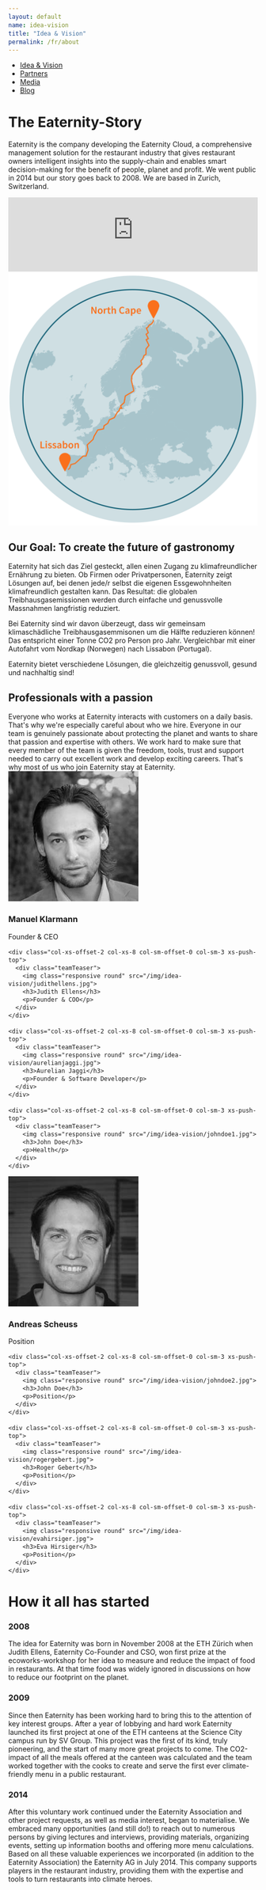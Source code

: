 ```yaml
---
layout: default
name: idea-vision
title: "Idea & Vision"
permalink: /fr/about
---
```


<div class="container hidden-xs">
  <div class="row">
    <div class="col-xs-12 text-center">
      <ul class="subNavigation">
        <a href="/about"><li class="current">Idea &amp; Vision</li></a>
        <a href="/about/partners"><li>Partners</li></a>
        <a href="/about/media"><li>Media</li></a>
        <a href="/blog"><li>Blog</li></a>
      </ul>
    </div>
  </div>
</div>


<div class="container">
  <div class="row push-top small-push-bottom">
    <div class="col-xs-12 text-center">
      <h1>The Eaternity-Story</h1>
    </div>
  </div>

  <div class="row push-bottom">
    <div class="col-xs-12 col-sm-offset-1 col-sm-10 col-md-offset-2 col-md-8 text-center">
      <p>Eaternity is the company developing the Eaternity Cloud, a comprehensive management solution for the restaurant industry that gives restaurant owners intelligent insights into the supply-chain and enables smart decision-making for the benefit of people, planet and profit. We went public in 2014 but our story goes back to 2008. We are based in Zurich, Switzerland.</p>
    </div>
  </div>

  <div class="row push-bottom">
    <div class="col-xs-12">
      <div class="fluidMedia">
        <iframe style="width: 100%" src="https://www.youtube-nocookie.com/embed/2g9GedPylM8?rel=0&amp;showinfo=0&amp;color=white" frameborder="0" allowfullscreen></iframe>
      </div>
    </div>
  </div>

  <div class="row big-push-bottom verticalAlign">
    <div class="col-xs-offset-2 col-xs-8 col-sm-offset-0 col-sm-4">
      <img class="responsive" src="/img/idea-vision/illustration-northcap-lissabon.svg">
    </div>
    <div class="col-xs-12 col-sm-offset-1 col-sm-7 xs-push-top">
      <div>
        <h2>Our Goal: To create the future of gastronomy</h2>
        <p>Eaternity hat sich das Ziel gesteckt, allen einen Zugang zu klimafreundlicher Ernährung zu bieten. Ob Firmen oder Privatpersonen, Eaternity zeigt Lösungen auf, bei denen jede/r selbst die eigenen Essgewohnheiten klimafreundlich gestalten kann. Das Resultat: die globalen Treibhausgasemissionen werden durch einfache und genussvolle Massnahmen langfristig reduziert.</p>
        <p>Bei Eaternity sind wir davon überzeugt, dass wir gemeinsam klimaschädliche Treibhausgasemmisonen um die Hälfte reduzieren können! Das entspricht einer Tonne CO2 pro Person pro Jahr. Vergleichbar mit einer Autofahrt vom Nordkap (Norwegen) nach Lissabon (Portugal).</p>
        <p>Eaternity bietet verschiedene Lösungen, die gleichzeitig genussvoll, gesund und nachhaltig sind!</p>
      </div>
    </div>
  </div>
</div>

<div class="window" style="background-image: url('/img/idea-vision/idea-vision-parallax.jpg')"></div>

<div class="container">
  <div class="row big-push-top small-push-bottom">
    <div class="col-xs-12 text-center">
      <h2>Professionals with a passion</h2>
    </div>
  </div>

  <div class="row push-bottom">
    <div class="col-xs-12 col-sm-offset-1 col-sm-10 col-md-offset-2 col-md-8 text-center">
      Everyone who works at Eaternity interacts with customers on a daily basis. That's why we're especially careful about who we hire. Everyone in our team is genuinely passionate about protecting the planet and wants to share that passion and expertise with others. We work hard to make sure that every member of the team is given the freedom, tools, trust and support needed to carry out excellent work and develop exciting careers. That's why most of us who join Eaternity stay at Eaternity.
    </div>
  </div>

  <div class="row text-center small-push-bottom">
    <div class="col-xs-offset-2 col-xs-8 col-sm-offset-0 col-sm-3">
      <div class="teamTeaser">
        <img class="responsive round" src="/img/idea-vision/manuelklarmann.jpg">
        <h3>Manuel Klarmann</h3>
        <p>Founder & CEO</p>
      </div>
    </div>

    <div class="col-xs-offset-2 col-xs-8 col-sm-offset-0 col-sm-3 xs-push-top">
      <div class="teamTeaser">
        <img class="responsive round" src="/img/idea-vision/judithellens.jpg">
        <h3>Judith Ellens</h3>
        <p>Founder & COO</p>
      </div>
    </div>

    <div class="col-xs-offset-2 col-xs-8 col-sm-offset-0 col-sm-3 xs-push-top">
      <div class="teamTeaser">
        <img class="responsive round" src="/img/idea-vision/aurelianjaggi.jpg">
        <h3>Aurelian Jaggi</h3>
        <p>Founder & Software Developer</p>
      </div>
    </div>

    <div class="col-xs-offset-2 col-xs-8 col-sm-offset-0 col-sm-3 xs-push-top">
      <div class="teamTeaser">
        <img class="responsive round" src="/img/idea-vision/johndoe1.jpg">
        <h3>John Doe</h3>
        <p>Health</p>
      </div>
    </div>
  </div>

  <div class="row text-center big-push-bottom">
    <div class="col-xs-offset-2 col-xs-8 col-sm-offset-0 col-sm-3">
      <div class="teamTeaser">
        <img class="responsive round" src="/img/idea-vision/andreasscheuss.jpg">
        <h3>Andreas Scheuss</h3>
        <p>Position</p>
      </div>
    </div>

    <div class="col-xs-offset-2 col-xs-8 col-sm-offset-0 col-sm-3 xs-push-top">
      <div class="teamTeaser">
        <img class="responsive round" src="/img/idea-vision/johndoe2.jpg">
        <h3>John Doe</h3>
        <p>Position</p>
      </div>
    </div>

    <div class="col-xs-offset-2 col-xs-8 col-sm-offset-0 col-sm-3 xs-push-top">
      <div class="teamTeaser">
        <img class="responsive round" src="/img/idea-vision/rogergebert.jpg">
        <h3>Roger Gebert</h3>
        <p>Position</p>
      </div>
    </div>

    <div class="col-xs-offset-2 col-xs-8 col-sm-offset-0 col-sm-3 xs-push-top">
      <div class="teamTeaser">
        <img class="responsive round" src="/img/idea-vision/evahirsiger.jpg">
        <h3>Eva Hirsiger</h3>
        <p>Position</p>
      </div>
    </div>
  </div>

  <div class="row small-push-bottom">
    <div class="col-xs-12 text-center">
      <h1>How it all has started</h1>
    </div>
  </div>

  <div class="row push-bottom">
    <div class="col-xs-12 col-sm-4">
      <h3>2008</h3>
      <p>The idea for Eaternity was born in November 2008 at the ETH Zürich when Judith Ellens, Eaternity Co-Founder and CSO, won first prize at the ecoworks-workshop for her idea to measure and reduce the impact of food in restaurants. At that time food was widely ignored in discussions on how to reduce our footprint on the planet.</p>
    </div>
    <div class="col-xs-12 col-sm-4 xs-push-top">
      <h3>2009</h3>
      <p>Since then Eaternity has been working hard to bring this to the attention of key interest groups. After a year of lobbying and hard work Eaternity launched its first project at one of the ETH canteens at the Science City campus run by SV Group. This project was the first of its kind, truly pioneering, and the start of many more great projects to come. The CO2-impact of all the meals offered at the canteen was calculated and the team worked together with the cooks to create and serve the first ever climate-friendly menu in a public restaurant.</p>
    </div>
    <div class="col-xs-12 col-sm-4 xs-push-top">
      <h3>2014</h3>
      <p>After this voluntary work continued under the Eaternity Association and other project requests, as well as media interest, began to materialise. We embraced many opportunities (and still do!) to reach out to numerous persons by giving lectures and interviews, providing materials, organizing events, setting up information booths and offering more menu calculations. Based on all these valuable experiences we incorporated (in addition to the Eaternity Association) the Eaternity AG in July 2014. This company supports players in the restaurant industry, providing them with the expertise and tools to turn restaurants into climate heroes.</p>
    </div>
  </div>

</div>

<script src="https://ajax.googleapis.com/ajax/libs/jquery/1.11.3/jquery.min.js"></script>
<script src="/js/jquery.magnific-popup.min.js"></script>
<script src="/js/jquery.royalslider.min.js"></script>
<script src="/js/bootstrap.min.js"></script>
<script src="/js/icheck.min.js"></script>
<script src="/js/script.js"></script>
